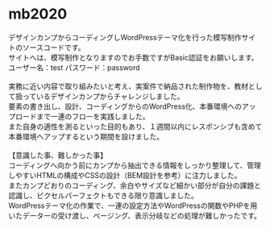 # mb2020
デザインカンプからコーディングしWordPressテーマ化を行った模写制作サイトのソースコードです。<br>
サイトへは、模写制作となりますのでお手数ですがBasic認証をお願いします。　ユーザー名：test パスワード：password<br>
<br>
実務に近い内容で取り組みたいと考え、実案件で納品された制作物を、教材として扱っているデザインカンプからチャレンジしました。<br>
要素の書き出し、設計、コーディングからのWordPress化、本番環境へのアップロードまで一連のフローを実践しました。<br>
また自身の適性を測るといった目的もあり、１週間以内にレスポンシブも含めて本番環境へアップするという期間を設けました。<br>
<br>
【意識した事、難しかった事】<br>
コーディングへ向かう前にカンプから抽出できる情報をしっかり整理して、管理しやすいHTMLの構成やCSSの設計（BEM設計を参考）に注力しました。<br>
またカンプどおりのコーディング、余白やサイズなど細かい部分が自分の課題と認識し、ピクセルパーフェクトもできる限り意識しました。<br>
WordPressテーマ化の作業で、一連の設定方法やWordPressの関数やPHPを用いたデーターの受け渡し、ページング、表示分岐などの処理が難しかったです。<br>
